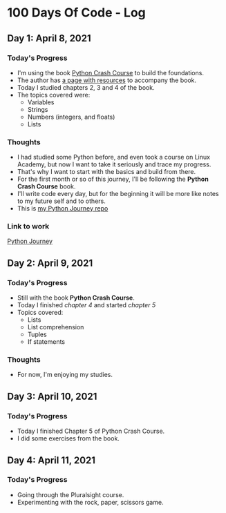 # 100 Days Of Code - Log

## Day 1: April 8, 2021

### Today's Progress

- I'm using the book [Python Crash Course](https://nostarch.com/pythoncrashcourse2e) to build the foundations.
- The author has [a page with resources](https://ehmatthes.github.io/pcc_2e/regular_index/) to accompany the book.
- Today I studied chapters 2, 3 and 4 of the book.
- The topics covered were:
  - Variables
  - Strings
  - Numbers (integers, and floats)
  - Lists

### Thoughts

- I had studied some Python before, and even took a course on Linux Academy, but now I want to take it seriously and trace my progress.
- That's why I want to start with the basics and build from there.
- For the first month or so of this journey, I'll be following the **Python Crash Course** book.
- I'll write code every day, but for the beginning it will be more like notes to my future self and to others.
- This is [my Python Journey repo](https://github.com/suvo-oko/python-journey)
  
### Link to work

[Python Journey](https://github.com/suvo-oko/python-journey)

## Day 2: April 9, 2021

### Today's Progress

- Still with the book **Python Crash Course**.
- Today I finished *chapter 4* and started *chapter 5*
- Topics covered:
  - Lists
  - List comprehension
  - Tuples
  - If statements

### Thoughts

- For now, I'm enjoying my studies.

## Day 3: April 10, 2021

### Today's Progress

- Today I finished Chapter 5 of Python Crash Course.
- I did some exercises from the book.

## Day 4: April 11, 2021

### Today's Progress

- Going through the Pluralsight course.
- Experimenting with the rock, paper, scissors game.
  